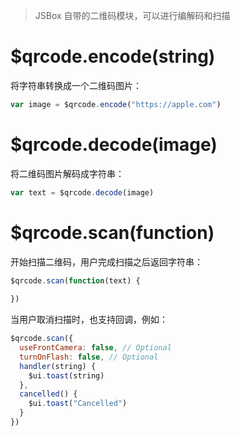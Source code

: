 > JSBox 自带的二维码模块，可以进行编解码和扫描

# $qrcode.encode(string)

将字符串转换成一个二维码图片：

```js
var image = $qrcode.encode("https://apple.com")
```

# $qrcode.decode(image)

将二维码图片解码成字符串：

```js
var text = $qrcode.decode(image)
```

# $qrcode.scan(function)

开始扫描二维码，用户完成扫描之后返回字符串：

```js
$qrcode.scan(function(text) {
  
})
```

当用户取消扫描时，也支持回调，例如：

```js
$qrcode.scan({
  useFrontCamera: false, // Optional
  turnOnFlash: false, // Optional
  handler(string) {
    $ui.toast(string)
  },
  cancelled() {
    $ui.toast("Cancelled")
  }
})
```